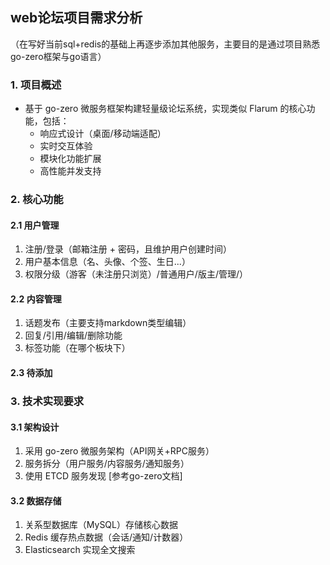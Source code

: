## web论坛项目需求分析
（在写好当前sql+redis的基础上再逐步添加其他服务，主要目的是通过项目熟悉go-zero框架与go语言）
### 1. 项目概述
- 基于 go-zero 微服务框架构建轻量级论坛系统，实现类似 Flarum 的核心功能，包括：
  - 响应式设计（桌面/移动端适配）
  - 实时交互体验
  - 模块化功能扩展
  - 高性能并发支持
### 2. 核心功能
#### 2.1 用户管理
1. 注册/登录（邮箱注册 + 密码，且维护用户创建时间）
2. 用户基本信息（名、头像、个签、生日...）
3. 权限分级（游客（未注册只浏览）/普通用户/版主/管理/）
#### 2.2 内容管理
1. 话题发布（主要支持markdown类型编辑）
2. 回复/引用/编辑/删除功能
3. 标签功能（在哪个板块下）
#### 2.3 待添加
### 3. 技术实现要求
#### 3.1 架构设计
1. 采用 go-zero 微服务架构（API网关+RPC服务）
2. 服务拆分（用户服务/内容服务/通知服务）
3. 使用 ETCD 服务发现 [参考go-zero文档]
#### 3.2 数据存储
1. 关系型数据库（MySQL）存储核心数据
2. Redis 缓存热点数据（会话/通知/计数器）
3. Elasticsearch 实现全文搜索